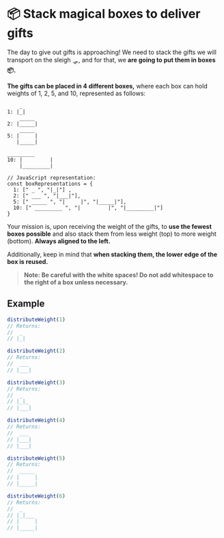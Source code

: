 # 📦 Stack magical boxes to deliver gifts

The day to give out gifts is approaching! We need to stack the gifts we will transport on the sleigh 🛷, and for that, we **are going to put them in boxes 📦.**

**The gifts can be placed in 4 different boxes,** where each box can hold weights of 1, 2, 5, and 10, represented as follows:

```
    _
1: |_|
    _____
2: |_____|
    _____
5: |     |
   |_____|

_________
10: |         |
    |_________|

// JavaScript representation:
const boxRepresentations = {
  1: [" _ ", "|_|"] ,
  2: [" ___ ", "|___|"],
  5: [" _____ ", "|     |", "|_____|"],
  10: [" _________ ", "|         |", "|_________|"]
}
```


Your mission is, upon receiving the weight of the gifts, to **use the fewest boxes possible** and also stack them from less weight (top) to more weight (bottom). **Always aligned to the left.**

Additionally, keep in mind that **when stacking them, the lower edge of the box is reused.**

> **Note: Be careful with the white spaces! Do not add whitespace to the right of a box unless necessary.**

## Example 

```javascript
distributeWeight(1)
// Returns:
//  _
// |_|

distributeWeight(2)
// Returns:
//  ___
// |___|

distributeWeight(3)
// Returns:
//  _
// |_|_
// |___|

distributeWeight(4)
// Returns:
//  ___
// |___|
// |___|

distributeWeight(5)
// Returns:
//  _____
// |     |
// |_____|

distributeWeight(6)
// Returns:
//  _
// |_|___
// |     |
// |_____|
```